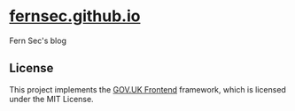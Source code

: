 # [fernsec.github.io](https://fernsec.github.io)
Fern Sec's blog

## License
This project implements the [GOV.UK Frontend](https://github.com/alphagov/govuk-frontend) framework, which is licensed under the MIT License.
